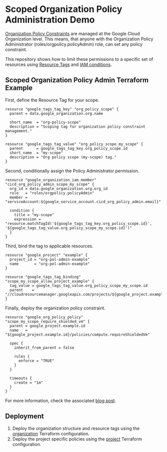 # Scoped Organization Policy Administration Demo

[Organization Policy Constraints](https://cloud.google.com/resource-manager/docs/organization-policy/org-policy-constraints) are managed at the Google Cloud Organization level. This means, that anyone with the Organization Policy Administrator (roles/orgpolicy.policyAdmin) role, can set any policy constraint.

This repository shows how to limit these permissions to a specific set of resources using [Resource Tags](https://cloud.google.com/resource-manager/docs/tags/tags-overview) and [IAM conditions](https://cloud.google.com/iam/docs/conditions-overview#resource_attributes).

## Scoped Organization Policy Admin Terraform Example

First, define the Resource Tag for your scope.

```hcl
resource "google_tags_tag_key" "org_policy_scope" {
  parent = data.google_organization.org.name

  short_name  = "org-policy-scope"
  description = "Scoping tag for organization policy constraint management."
}

resource "google_tags_tag_value" "org_policy_scope_my_scope" {
  parent      = google_tags_tag_key.org_policy_scope.id
  short_name  = "my-scope"
  description = "Org policy scope (my-scope) tag."
}
```

Second, conditionally assign the Policy Administrator permission.

```hcl
resource "google_organization_iam_member" "cicd_org_policy_admin_scope_my_scope" {
  org_id = data.google_organization.org.org_id
  role   = "roles/orgpolicy.policyAdmin"
  member = "serviceAccount:${google_service_account.cicd_org_policy_admin.email}"

  condition {
    title = "my-scope"
    expression = "resource.matchTagId('${google_tags_tag_key.org_policy_scope.id}', '${google_tags_tag_value.org_policy_scope_my_scope.id}')"
  }
}
```

Third, bind the tag to applicable resources.

```hcl
resource "google_project" "example" {
  project_id = "org-pol-admin-example"
  name       = "org-pol-admin-example"
}

resource "google_tags_tag_binding" "scope_my_scope_allow_project_example" {
  tag_value = google_tags_tag_value.org_policy_scope_my_scope.id
  parent    = "//cloudresourcemanager.googleapis.com/projects/${google_project.example.number}"
}
```

Finally, deploy the organization policy constraint.

```hcl
resource "google_org_policy_policy" "scope_my_scope_require_shielded_vm" {
  parent = google_project.example.id
  name   = "${google_project.example.id}/policies/compute.requireShieldedVm"

  spec {
    inherit_from_parent = false

    rules {
      enforce = "TRUE"
    }
  }

  timeouts {
    create = "1m"
  }
}
```

For more information, check the associated [blog post](https://binx.io/2022/07/21/scoped-organizational-policy-constraints-administration).

## Deployment

1. Deploy the organization structure and resource tags using the [organization](organization/README.md) Terraform configuration.
2. Deploy the project specific policies using the [project](project/README.md) Terraform configuration.
